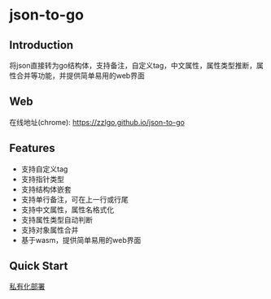 # json-to-go

## Introduction

将json直接转为go结构体，支持备注，自定义tag，中文属性，属性类型推断，属性合并等功能，并提供简单易用的web界面

## Web

在线地址(chrome): https://zzlgo.github.io/json-to-go

## Features

* 支持自定义tag
* 支持指针类型
* 支持结构体嵌套
* 支持单行备注，可在上一行或行尾
* 支持中文属性，属性名格式化
* 支持属性类型自动判断
* 支持对象属性合并
* 基于wasm，提供简单易用的web界面

## Quick Start

[私有化部署](deploy.md) <br>